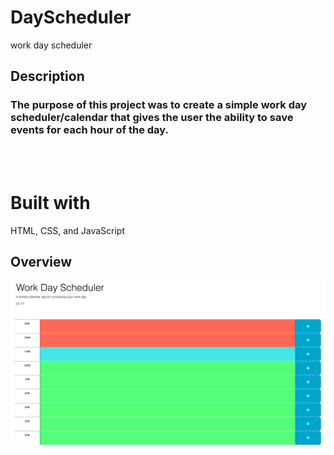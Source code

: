 # DayScheduler

work day scheduler

## **Description**

### The purpose of this project was to create a simple work day scheduler/calendar that gives the user the ability to save events for each hour of the day.

<br />
<!-- Link to deployable GitHub page  &nbsp; • &nbsp; (https://connbstro.github.io/Password-generator/) -->

<br />

# Built with

HTML, CSS, and JavaScript

## **Overview**

<img src="./Assets/workDay.png"/>
